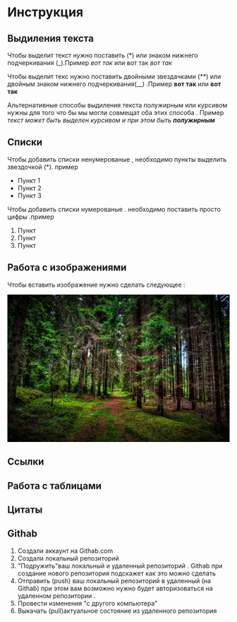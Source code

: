 # Инструкция

## Выдиления текста 

Чтобы выделит текст нужно поставить (*) или знаком нижнего подчеркивания (_).Пример
*вот так* или вот так _вот так_

Чтобы выделит текс нужно поставить двойными звездачками (**) или двойным знаком нижнего подчеркивания(__) .Пример **вот так** или __вот так__ 

Альтернативные способы выдиления текста полужирным или курсивом нужны для того что бы мы могли совмещат оба этих способа . Пример 
_текст может быть выделен курсивом и при этом быть **полужирным**_





## Списки


Чтобы добавить списки ненумерованые , необходимо пункты выделить звездочкой (*). пример 

* Пункт 1
* Пункт 2
* Пункт 3

Чтобы добавить списки нумерованые . необходимо поставить просто цифры .пример

1. Пункт
2. Пункт
3. Пункт

## Работа с изображениями

Чтобы вставить изображение нужно сделать следующее :

![Это лес](or.jpg)

## Ссылки

## Работа с таблицами

## Цитаты

## Githab

1. Создали аккаунт на Githab.com
2. Создали локальный репозиторий 
3. "Подружить"ваш локальный и удаленный репозиторий . Githab при создание нового репозитория подскажет как это можно сделать
4. Отправить (push) ваш локальный репозиторий в удаленный (на Githab) при этом вам возможно  нужно будет авторизоваться на удаленном репозитории .
5. Провести изменения "с другого компьютера"
6. Выкачать (pull)актуальное состояние из удаленного репозитория

